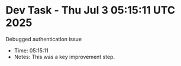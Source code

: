 # Dev Task - Thu Jul  3 05:15:11 UTC 2025
Debugged authentication issue
- Time: 05:15:11
- Notes: This was a key improvement step.
